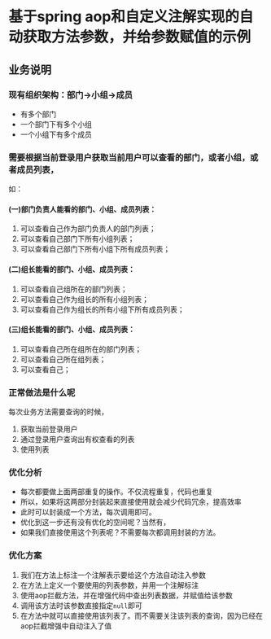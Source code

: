 # 基于spring aop和自定义注解实现的自动获取方法参数，并给参数赋值的示例

## 业务说明
### 现有组织架构：部门->小组->成员
- 有多个部门
- 一个部门下有多个小组
- 一个小组下有多个成员
### 需要根据当前登录用户获取当前用户可以查看的部门，或者小组，或者成员列表，
如：
#### (一)部门负责人能看的部门、小组、成员列表：
1. 可以查看自己作为部门负责人的部门列表；
2. 可以查看自己部门下所有小组列表；
3. 可以查看自己部门下所有小组下所有成员列表；
#### (二)组长能看的部门、小组、成员列表：
1. 可以查看自己组所在的部门列表；
2. 可以查看自己作为组长的所有小组列表；
3. 可以查看自己作为组长的所有小组下所有成员列表；
#### (三)组长能看的部门、小组、成员列表：
1. 可以查看自己所在组所在的部门列表；
2. 可以查看自己所在组列表；
3. 可以查看自己；

### 正常做法是什么呢
每次业务方法需要查询的时候，
1. 获取当前登录用户
2. 通过登录用户查询出有权查看的列表
3. 使用列表

### 优化分析
- 每次都要做上面两部重复的操作。不仅流程重复，代码也重复
- 所以，如果将这两部分封装起来直接使用就会减少代码冗余，提高效率
- 此时可以封装成一个方法，每次调用即可。
- 优化到这一步还有没有优化的空间呢？当然有，
- 如果我们直接使用这个列表呢？不需要每次都调用封装的方法。

### 优化方案
1. 我们在方法上标注一个注解表示要给这个方法自动注入参数
2. 在方法上定义一个要使用的列表参数，并用一个注解标注
3. 使用aop拦截方法，并在增强代码中查出列表数据，并赋值给该参数
4. 调用该方法时该参数直接指定`null`即可
5. 在方法中就可以直接使用该列表了。而不需要关注该列表的查询，因为已经在aop拦截增强中自动注入了值


